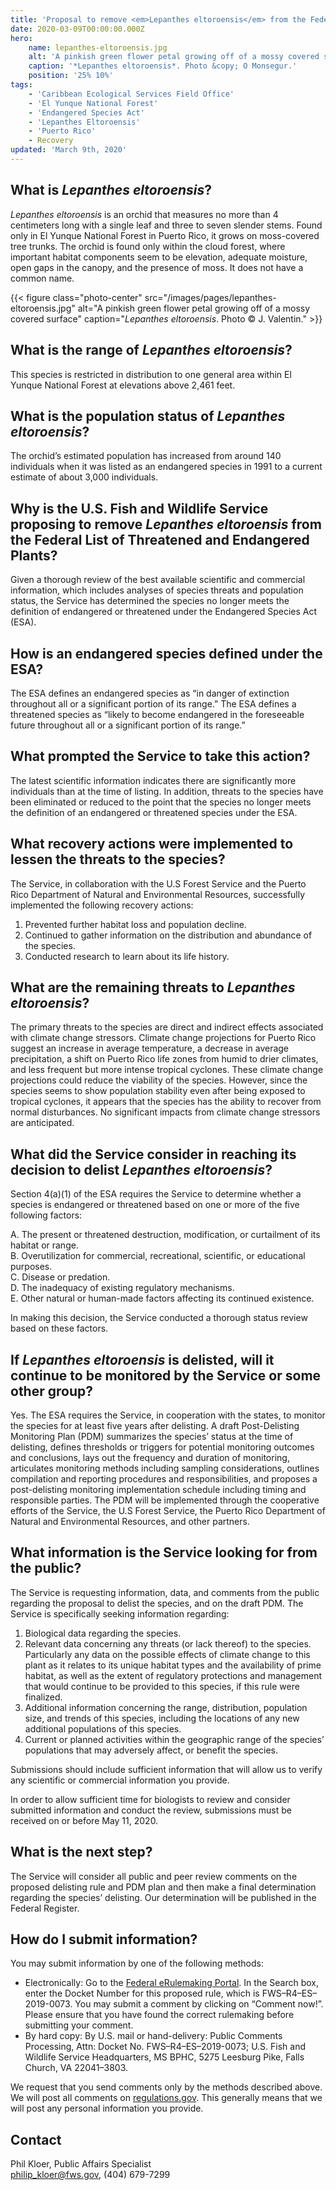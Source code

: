 ```yaml
---
title: 'Proposal to remove <em>Lepanthes eltoroensis</em> from the Federal List of Threatened and Endangered Plants'
date: 2020-03-09T00:00:00.000Z
hero:
    name: lepanthes-eltoroensis.jpg
    alt: 'A pinkish green flower petal growing off of a mossy covered surface'
    caption: '*Lepanthes eltoroensis*. Photo &copy; O Monsegur.'
    position: '25% 10%'
tags:
    - 'Caribbean Ecological Services Field Office'
    - 'El Yunque National Forest'
    - 'Endangered Species Act'
    - 'Lepanthes Eltoroensis'
    - 'Puerto Rico'
    - Recovery
updated: 'March 9th, 2020'
---
```


## What is *Lepanthes eltoroensis*?

*Lepanthes eltoroensis* is an orchid that measures no more than 4 centimeters long with a single leaf and three to seven slender stems. Found only in El Yunque National Forest in Puerto Rico, it grows on moss-covered tree trunks. The orchid is found only within the cloud forest, where important habitat components seem to be elevation, adequate moisture, open gaps in the canopy, and the presence of moss. It does not have a common name.

{{< figure class="photo-center" src="/images/pages/lepanthes-eltoroensis.jpg" alt="A pinkish green flower petal growing off of a mossy covered surface" caption="*Lepanthes eltoroensis*. Photo &copy; J. Valentin." >}}

## What is the range of *Lepanthes eltoroensis*?

This species is restricted in distribution to one general area within El Yunque National Forest at elevations above 2,461 feet.

## What is the population status of *Lepanthes eltoroensis*?

The orchid’s estimated population has increased from around 140 individuals when it was listed as an endangered species in 1991 to a current estimate of about 3,000 individuals.

## Why is the U.S. Fish and Wildlife Service proposing to remove *Lepanthes eltoroensis* from the Federal List of Threatened and Endangered Plants?

Given a thorough review of the best available scientific and commercial information, which includes analyses of species threats and population status, the Service has determined the species no longer meets the definition of endangered or threatened under the Endangered Species Act (ESA).

## How is an endangered species defined under the ESA?

The ESA defines an endangered species as “in danger of extinction throughout all or a significant portion of its range.” The ESA defines a threatened species as “likely to become endangered in the foreseeable future throughout all or a significant portion of its range.”

## What prompted the Service to take this action?

The latest scientific information indicates there are significantly more individuals than at the time of listing. In addition, threats to the species have been eliminated or reduced to the point that the species no longer meets the definition of an endangered or threatened species under the ESA.

## What recovery actions were implemented to lessen the threats to the species?

The Service, in collaboration with the U.S Forest Service and the Puerto Rico Department of Natural and Environmental Resources, successfully implemented the following recovery actions:

1.	Prevented further habitat loss and population decline.
2.	Continued to gather information on the distribution and abundance of the species.
3.	Conducted research to learn about its life history.

## What are the remaining threats to *Lepanthes eltoroensis*?

The primary threats to the species are direct and indirect effects associated with climate change stressors. Climate change projections for Puerto Rico suggest an increase in average temperature, a decrease in average precipitation, a shift on Puerto Rico life zones from humid to drier climates, and less frequent but more intense tropical cyclones. These climate change projections could reduce the viability of the species. However, since the species seems to show population stability even after being exposed to tropical cyclones, it appears that the species has the ability to recover from normal disturbances. No significant impacts from climate change stressors are anticipated.

## What did the Service consider in reaching its decision to delist *Lepanthes eltoroensis*?

Section 4(a)(1) of the ESA requires the Service to determine whether a species is endangered or threatened based on one or more of the five following factors:

A. The present or threatened destruction, modification, or curtailment of its habitat or range.	 
B. Overutilization for commercial, recreational, scientific, or educational purposes.  
C. Disease or predation. 	
D. The inadequacy of existing regulatory mechanisms.  
E. Other natural or human-made factors affecting its continued existence.  

In making this decision, the Service conducted a thorough status review based on these factors.

## If *Lepanthes eltoroensis* is delisted, will it continue to be monitored by the Service or some other group?

Yes. The ESA requires the Service, in cooperation with the states, to monitor the species for at least five years after delisting. A draft Post-Delisting Monitoring Plan (PDM) summarizes the species’ status at the time of delisting, defines thresholds or triggers for potential monitoring outcomes and conclusions, lays out the frequency and duration of monitoring, articulates monitoring methods including sampling considerations, outlines compilation and reporting procedures and responsibilities, and proposes a post-delisting monitoring implementation schedule including timing and responsible parties. The PDM will be implemented through the cooperative efforts of the Service, the U.S Forest Service, the Puerto Rico Department of Natural and Environmental Resources, and other partners.

## What information is the Service looking for from the public?

The Service is requesting information, data, and comments from the public regarding the proposal to delist the species, and on the draft PDM. The Service is specifically seeking information regarding:

1. Biological data regarding the species.
2. Relevant data concerning any threats (or lack thereof) to the species. Particularly any data on the possible effects of climate change to this plant as it relates to its unique habitat types and the availability of prime habitat, as well as the extent of regulatory protections and management that would continue to be provided to this species, if this rule were finalized.
3. Additional information concerning the range, distribution, population size, and trends of this species, including the locations of any new additional populations of this species.
4. Current or planned activities within the geographic range of the species’ populations that may adversely affect, or benefit the species.

Submissions should include sufficient information that will allow us to verify any scientific or commercial information you provide.

In order to allow sufficient time for biologists to review and consider submitted information and conduct the review, submissions must be received on or before May 11, 2020.

## What is the next step?

The Service will consider all public and peer review comments on the proposed delisting rule and PDM plan and then make a final determination regarding the species’ delisting. Our determination will be published in the Federal Register.

## How do I submit information?

You may submit information by one of the following methods:

-	Electronically: Go to the [Federal eRulemaking Portal](https://www.regulations.gov). In the Search box, enter the Docket Number for this proposed rule, which is FWS–R4–ES–2019-0073. You may submit a comment by clicking on “Comment now!”. Please ensure that you have found the correct rulemaking before submitting your comment.
- By hard copy: By U.S. mail or hand-delivery: Public Comments Processing, Attn: Docket No. FWS–R4–ES–2019-0073; U.S. Fish and Wildlife Service Headquarters, MS BPHC, 5275 Leesburg Pike, Falls Church, VA 22041–3803.

We request that you send comments only by the methods described above. We will post all comments on [regulations.gov](https://www.regulations.gov). This generally means that we will post any personal information you provide.

## Contact

Phil Kloer, Public Affairs Specialist  
[philip_kloer@fws.gov](mailto:philip_kloer@fws.gov), (404) 679-7299

